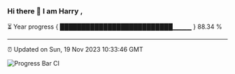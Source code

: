 ### Hi there 👋 I am Harry , 

⏳ Year progress { ██████████████████████████▁▁▁▁ } 88.34 %

---

⏰ Updated on Sun, 19 Nov 2023 10:33:46 GMT

![Progress Bar CI](https://github.com/duykhang68/duykhang68/workflows/Progress%20Bar%20CI/badge.svg)
